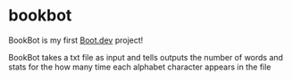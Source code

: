 # bookbot

BookBot is my first [Boot.dev](https://www.boot.dev) project!

BookBot takes a txt file as input and tells outputs the number of words and stats for the how many time each alphabet character appears in the file
